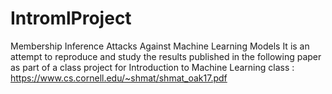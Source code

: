 # IntromlProject
Membership Inference Attacks Against Machine Learning Models
It is an attempt to reproduce and study the results published in the following paper as part of a class project for Introduction to Machine Learning class :
https://www.cs.cornell.edu/~shmat/shmat_oak17.pdf

